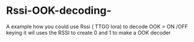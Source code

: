 # Rssi-OOK-decoding-
A example how you could use Rssi ( TTGO lora) to decode OOK = ON /OFF keying
it wil uses the RSSI to create 0 and 1 to make a OOK decoder 
